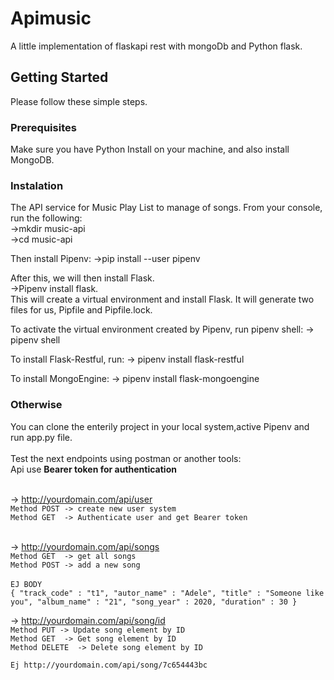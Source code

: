 # Apimusic
A little implementation of flaskapi rest with mongoDb and Python flask.

## Getting Started
Please follow these simple steps.

### Prerequisites
Make sure you have Python Install on your machine, and also install MongoDB.
### Instalation
The API service for Music Play List to manage of songs. From your console, run the following:<br>
→mkdir music-api<br>
→cd music-api<br>

Then install Pipenv:
→pip install --user pipenv<br>

After this, we will then install Flask.<br>
→Pipenv install flask.<br>
This will create a virtual environment and install Flask. It will generate two files for us, Pipfile and Pipfile.lock.

To activate the virtual environment created by Pipenv, run pipenv shell:
→ pipenv shell

To install Flask-Restful, run:
→ pipenv install flask-restful

To install MongoEngine:
→ pipenv install flask-mongoengine

### Otherwise
You can clone the enterily project in your local system,active Pipenv and run app.py file.<br><br>
Test the next endpoints using postman or another tools:<br>
Api use **Bearer token for authentication**<br><br>

→ http://yourdomain.com/api/user<br>
`Method POST -> create new user system`<br>
`Method GET  -> Authenticate user and get Bearer token`<br><br>

→ http://yourdomain.com/api/songs<br>
`Method GET  -> get all songs`<br>
`Method POST -> add a new song`<br><br>
`EJ BODY`<br>
`{
    "track_code" : "t1",
    "autor_name" : "Adele",
    "title" : "Someone like you",
    "album_name" : "21",
    "song_year" : 2020,
    "duration" : 30
}`<br>

→ http://yourdomain.com/api/song/id<br>
`Method PUT -> Update song element by ID`<br>
`Method GET  -> Get song element by ID`<br>
`Method DELETE  -> Delete song element by ID`<br>

`Ej http://yourdomain.com/api/song/7c654443bc`<br><br>






